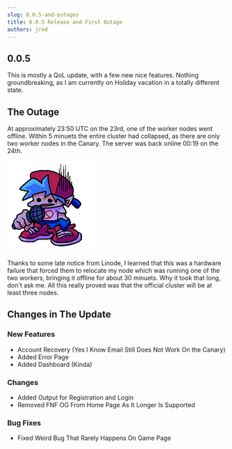 ```yaml
---
slug: 0.0.5-and-outages
title: 0.0.5 Release and First Outage
authors: jred
---
```


## 0.0.5

This is mostly a QoL update, with a few new nice features. Nothing groundbreaking, as I am currently on Holiday vacation in a totally different state.

## The Outage

<!--truncate-->

At approximately 23:50 UTC on the 23rd, one of the worker nodes went offline. Within 5 minuets the entire cluster had collapsed, as there are only two worker nodes in the Canary. The server was back online 00:19 on the 24th.

![Boyfriend Miss](./DoBetter.gif)

Thanks to some late notice from Linode, I learned that this was a hardware failure that forced them to relocate my node which was running one of the two workers, bringing it offline for about 30 minuets. Why it took that long, don't ask me. All this really proved was that the official cluster will be at least three nodes.

## Changes in The Update

### New Features

- Account Recovery (Yes I Know Email Still Does Not Work On the Canary)
- Added Error Page
- Added Dashboard (Kinda)

### Changes

- Added Output for Registration and Login
- Removed FNF OG From Home Page As It Longer Is Supported

### Bug Fixes

- Fixed Weird Bug That Rarely Happens On Game Page
